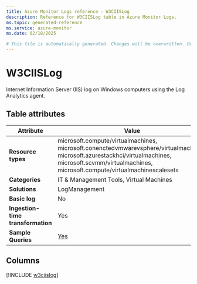 ```yaml
---
title: Azure Monitor Logs reference - W3CIISLog
description: Reference for W3CIISLog table in Azure Monitor Logs.
ms.topic: generated-reference
ms.service: azure-monitor
ms.date: 02/18/2025

# This file is automatically generated. Changes will be overwritten. Do not change this file directly.
---
```


# W3CIISLog

Internet Information Server (IIS) log on Windows computers using the Log Analytics agent.


## Table attributes

|Attribute|Value|
|---|---|
|**Resource types**|microsoft.compute/virtualmachines,<br>microsoft.conenctedvmwarevsphere/virtualmachines,<br>microsoft.azurestackhci/virtualmachines,<br>microsoft.scvmm/virtualmachines,<br>microsoft.compute/virtualmachinescalesets|
|**Categories**|IT & Management Tools, Virtual Machines|
|**Solutions**| LogManagement|
|**Basic log**|No|
|**Ingestion-time transformation**|Yes|
|**Sample Queries**|[Yes](/azure/azure-monitor/reference/queries/w3ciislog)|



## Columns
  
[!INCLUDE [w3ciislog](~/reusable-content/ce-skilling/azure/includes/azure-monitor/reference/tables/w3ciislog-include.md)]

